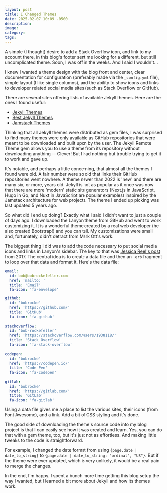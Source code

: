 ```yaml
---
layout: post
title: I Changed Themes
date: 2025-02-07 10:09 -0500
description:
image:
category:
tags:
---
```

A simple (I thought) desire to add a Stack Overflow icon, and link to my account there, in this blog's footer sent me looking for a different, but still uncomplicated theme. Soon, I was off in the weeks. And I said I wouldn't...
<!--more-->

I knew I wanted a theme design with the blog front and center, clear documentation for configuration (preferably made via the `_config.yml` file), simple layout (I like single columns), and the ability to show icons and links to developer related social media sites (such as Stack Overflow or GitHub).

There are several sites offering lists of available Jekyll themes. Here are the ones I found useful:

- [Jekyll Themes](http://jekyllthemes.org/)
- [Best Jekyll Themes](https://www.bestjekyllthemes.com/)
- [Jamstack Themes](https://jamstackthemes.dev/ssg/jekyll/)

Thinking that all Jekyll themes were distributed as gem files, I was surprised to find many themes were only available as GitHub repositories that were meant to be downloaded and built upon by the user. The Jekyll Remote Theme gem allows you to use a theme from its repository without downloading anything -- Clever! But I had nothing but trouble trying to get it to work and gave up.

It's notable, and perhaps a little concerning, that almost all the themes I found were old. A fair number were so old that links their GitHub repositories went nowhere. A theme newer than 2022 is 'new' and there are many six, or more, years old. Jekyll is not as popular as it once was now that there are more 'modern' static site generators (Next.js in JavaScript, Hugo in Go, and Nuxt in JavaScript are popular examples) inspired by the Jamstack architecture for web projects. The theme I ended up picking was last updated 5 years ago.

So what did I end up doing? Exactly what I said I didn't want to just a couple of days ago. I downloaded the Lanyon theme from GitHub and went to work customizing it. It is a wonderful theme created by a real web developer (he also created Bootstrap!) and you can tell. My customizations were small and, fortunately, didn't detract from Mark Ott's work.

The biggest thing I did was to add the code necessary to put social media icons and links in Lanyon's sidebar. The key to that was [Jessica Reel's post](https://jreel.github.io/social-media-icons-on-jekyll/) from 2017. The central idea is to create a data file and then an `.erb` fragment to loop over that data and format it. Here's the data file:

``` yaml
email:
  id: bob@bobrockefeller.com
  href: 'mailto: '
  title: 'Email'
  fa-icon: 'fa-envelope'

github:
  id: 'bobrocke'
  href: 'https://github.com/'
  title: 'GitHub'
  fa-icon: 'fa-github'
  
stackoverflow:
  id: 'bob-rockefeller'
  href: 'https://stackoverflow.com/users/1938118/'
  title: 'Stack Overflow'
  fa-icon: 'fa-stack-overflow'
  
codepen:
  id: 'bobrocke'
  href: 'https://codepen.io/'
  title: 'Code Pen'
  fa-icon: 'fa-codepen'
  
gitlab:
  id: 'bobrocke'
  href: 'https://gitlab.com/'
  title: 'GitLab'
  fa-icon: 'fa-gitlab'
```

Using a data file gives me a place to list the various sites, their icons (from Font Awesome), and a link. Add a bit of CSS styling and it's done.

The good side of downloading the theme's source code into my blog project is that I can easily see how it was created and learn. Yes, you can do that with a gem theme, too, but it's just not as effortless. And making little tweaks to the code is straightforward.

For example, I changed the date format from using `{page.date | date_to_string}` to `{page.date | date_to_string: "ordinal", "US"}`. But if the theme were ever updated, which is very unlikely, it would be a real pain to merge the changes.

In the end, I'm happy. I spent a bunch more time getting this blog setup the way I wanted, but I learned a bit more about Jekyll and how its themes work.
